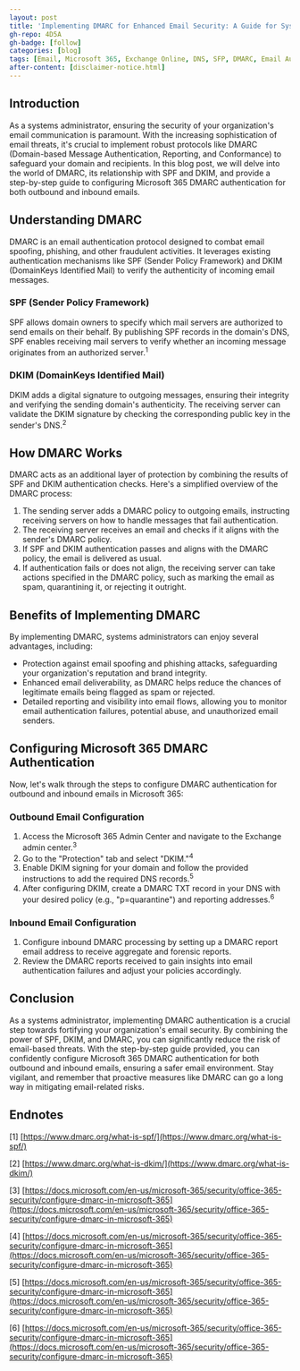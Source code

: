 ```yaml
---
layout: post
title: 'Implementing DMARC for Enhanced Email Security: A Guide for Systems Administrators'
gh-repo: 4D5A
gh-badge: [follow]
categories: [blog]
tags: [Email, Microsoft 365, Exchange Online, DNS, SFP, DMARC, Email Authentication]
after-content: [disclaimer-notice.html]
---
```


## Introduction

As a systems administrator, ensuring the security of your organization's email communication is paramount. With the increasing sophistication of email threats, it's crucial to implement robust protocols like DMARC (Domain-based Message Authentication, Reporting, and Conformance) to safeguard your domain and recipients. In this blog post, we will delve into the world of DMARC, its relationship with SPF and DKIM, and provide a step-by-step guide to configuring Microsoft 365 DMARC authentication for both outbound and inbound emails.

## Understanding DMARC

DMARC is an email authentication protocol designed to combat email spoofing, phishing, and other fraudulent activities. It leverages existing authentication mechanisms like SPF (Sender Policy Framework) and DKIM (DomainKeys Identified Mail) to verify the authenticity of incoming email messages.

### SPF (Sender Policy Framework)

SPF allows domain owners to specify which mail servers are authorized to send emails on their behalf. By publishing SPF records in the domain's DNS, SPF enables receiving mail servers to verify whether an incoming message originates from an authorized server.<sup>1</sup>

### DKIM (DomainKeys Identified Mail)

DKIM adds a digital signature to outgoing messages, ensuring their integrity and verifying the sending domain's authenticity. The receiving server can validate the DKIM signature by checking the corresponding public key in the sender's DNS.<sup>2</sup>

## How DMARC Works

DMARC acts as an additional layer of protection by combining the results of SPF and DKIM authentication checks. Here's a simplified overview of the DMARC process:

1. The sending server adds a DMARC policy to outgoing emails, instructing receiving servers on how to handle messages that fail authentication.
2. The receiving server receives an email and checks if it aligns with the sender's DMARC policy.
3. If SPF and DKIM authentication passes and aligns with the DMARC policy, the email is delivered as usual.
4. If authentication fails or does not align, the receiving server can take actions specified in the DMARC policy, such as marking the email as spam, quarantining it, or rejecting it outright.

## Benefits of Implementing DMARC

By implementing DMARC, systems administrators can enjoy several advantages, including:

* Protection against email spoofing and phishing attacks, safeguarding your organization's reputation and brand integrity.
* Enhanced email deliverability, as DMARC helps reduce the chances of legitimate emails being flagged as spam or rejected.
* Detailed reporting and visibility into email flows, allowing you to monitor email authentication failures, potential abuse, and unauthorized email senders.

## Configuring Microsoft 365 DMARC Authentication

Now, let's walk through the steps to configure DMARC authentication for outbound and inbound emails in Microsoft 365:

### Outbound Email Configuration

1. Access the Microsoft 365 Admin Center and navigate to the Exchange admin center.<sup>3</sup>
2. Go to the "Protection" tab and select "DKIM."<sup>4</sup>
3. Enable DKIM signing for your domain and follow the provided instructions to add the required DNS records.<sup>5</sup>
4. After configuring DKIM, create a DMARC TXT record in your DNS with your desired policy (e.g., "p=quarantine") and reporting addresses.<sup>6</sup>

### Inbound Email Configuration

1. Configure inbound DMARC processing by setting up a DMARC report email address to receive aggregate and forensic reports.
2. Review the DMARC reports received to gain insights into email authentication failures and adjust your policies accordingly.

## Conclusion

As a systems administrator, implementing DMARC authentication is a crucial step towards fortifying your organization's email security. By combining the power of SPF, DKIM, and DMARC, you can significantly reduce the risk of email-based threats. With the step-by-step guide provided, you can confidently configure Microsoft 365 DMARC authentication for both outbound and inbound emails, ensuring a safer email environment. Stay vigilant, and remember that proactive measures like DMARC can go a long way in mitigating email-related risks.

## Endnotes

[1] [https://www.dmarc.org/what-is-spf/](https://www.dmarc.org/what-is-spf/)

[2] [https://www.dmarc.org/what-is-dkim/](https://www.dmarc.org/what-is-dkim/)

[3] [https://docs.microsoft.com/en-us/microsoft-365/security/office-365-security/configure-dmarc-in-microsoft-365](https://docs.microsoft.com/en-us/microsoft-365/security/office-365-security/configure-dmarc-in-microsoft-365)

[4] [https://docs.microsoft.com/en-us/microsoft-365/security/office-365-security/configure-dmarc-in-microsoft-365](https://docs.microsoft.com/en-us/microsoft-365/security/office-365-security/configure-dmarc-in-microsoft-365)

[5] [https://docs.microsoft.com/en-us/microsoft-365/security/office-365-security/configure-dmarc-in-microsoft-365](https://docs.microsoft.com/en-us/microsoft-365/security/office-365-security/configure-dmarc-in-microsoft-365)

[6] [https://docs.microsoft.com/en-us/microsoft-365/security/office-365-security/configure-dmarc-in-microsoft-365](https://docs.microsoft.com/en-us/microsoft-365/security/office-365-security/configure-dmarc-in-microsoft-365)